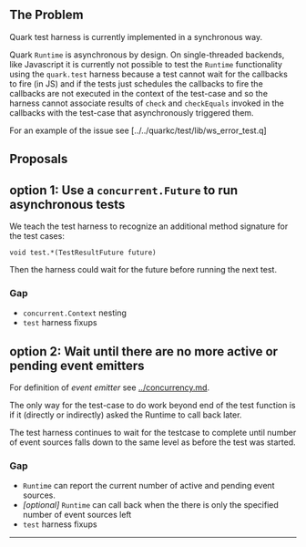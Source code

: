The Problem
-----------

Quark test harness is currently implemented in a synchronous way.

Quark `Runtime` is asynchronous by design. On single-threaded
backends, like Javascript it is currently not possible to test the
`Runtime` functionality using the `quark.test` harness because a test
cannot wait for the callbacks to fire (in JS) and if the tests just
schedules the callbacks to fire the callbacks are not executed in the
context of the test-case and so the harness cannot associate results
of `check` and `checkEquals` invoked in the callbacks with the
test-case that asynchronously triggered them.

For an example of the issue see [../../quarkc/test/lib/ws_error_test.q]


Proposals
---------

## option 1: Use a `concurrent.Future` to run asynchronous tests ##

We teach the test harness to recognize an additional method signature
for the test cases:

    void test.*(TestResultFuture future)

Then the harness could wait for the future before running the next
test.

### Gap ###

- `concurrent.Context` nesting
- `test` harness fixups

## option 2: Wait until there are no more active or pending event emitters ##

For definition of *event emitter* see [../concurrency.md][].

The only way for the test-case to do work beyond end of the test
function is if it (directly or indirectly) asked the Runtime to call
back later.

The test harness continues to wait for the testcase to complete until
number of event sources falls down to the same level as before the
test was started.

### Gap ###

- `Runtime` can report the current number of active and pending event sources.
- _[optional]_ `Runtime` can call back when the there is only the
  specified number of event sources left
- `test` harness fixups


----

[../concurrency.md]: ../concurrency.md
